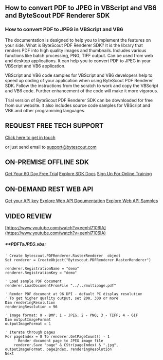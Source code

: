 ## How to convert PDF to JPEG in VBScript and VB6 and ByteScout PDF Renderer SDK

### How to convert PDF to JPEG in VBScript and VB6

The documentation is designed to help you to implement the features on your side. What is ByteScout PDF Renderer SDK? It is the library that renders PDF into high quality images and thumbnails. Includes various functions like batch processing, PNG, TIFF output. Can be used from web and desktop applications. It can help you to convert PDF to JPEG in your VBScript and VB6 application.

VBScript and VB6 code samples for VBScript and VB6 developers help to speed up coding of your application when using ByteScout PDF Renderer SDK. Follow the instructions from the scratch to work and copy the VBScript and VB6 code. Further enhancement of the code will make it more vigorous.

Trial version of ByteScout PDF Renderer SDK can be downloaded for free from our website. It also includes source code samples for VBScript and VB6 and other programming languages.

## REQUEST FREE TECH SUPPORT

[Click here to get in touch](https://bytescout.zendesk.com/hc/en-us/requests/new?subject=ByteScout%20PDF%20Renderer%20SDK%20Question)

or just send email to [support@bytescout.com](mailto:support@bytescout.com?subject=ByteScout%20PDF%20Renderer%20SDK%20Question) 

## ON-PREMISE OFFLINE SDK 

[Get Your 60 Day Free Trial](https://bytescout.com/download/web-installer?utm_source=github-readme)
[Explore SDK Docs](https://bytescout.com/documentation/index.html?utm_source=github-readme)
[Sign Up For Online Training](https://academy.bytescout.com/)


## ON-DEMAND REST WEB API

[Get your API key](https://pdf.co/documentation/api?utm_source=github-readme)
[Explore Web API Documentation](https://pdf.co/documentation/api?utm_source=github-readme)
[Explore Web API Samples](https://github.com/bytescout/ByteScout-SDK-SourceCode/tree/master/PDF.co%20Web%20API)

## VIDEO REVIEW

[https://www.youtube.com/watch?v=eenhl7106lA](https://www.youtube.com/watch?v=eenhl7106lA)




<!-- code block begin -->

##### ****PDFToJPEG.vbs:**
    
```
' Create Bytescout.PDFRenderer.RasterRenderer  object
Set renderer = CreateObject("Bytescout.PDFRenderer.RasterRenderer")

renderer.RegistrationName = "demo"
renderer.RegistrationKey = "demo"

' Load sample PDF document
renderer.LoadDocumentFromFile "../../multipage.pdf"

' Render PDF document at 96 DPI - default PC display resolution
' To get higher quality output, set 200, 300 or more
Dim renderingResolution
renderingResolution = 96

' Image format: 0 - BMP; 1 - JPEG; 2 - PNG; 3 - TIFF; 4 - GIF
Dim outputImageFormat
outputImageFormat = 1

' Iterate through pages
For pageIndex = 0 To renderer.GetPageCount() - 1
	' Render document page to JPEG image file
	renderer.Save "page" & CStr(pageIndex) & ".jpg", outputImageFormat, pageIndex, renderingResolution
Next



```

<!-- code block end -->
